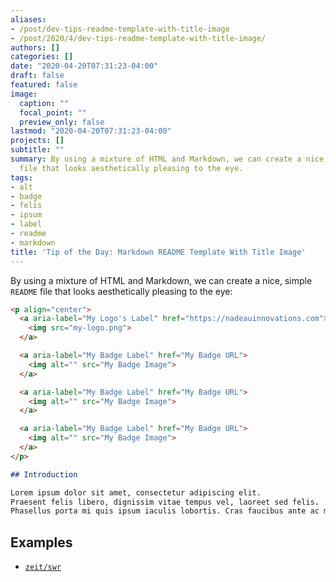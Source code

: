 ```yaml
---
aliases:
- /post/dev-tips-readme-template-with-title-image
- /post/2020/4/dev-tips-readme-template-with-title-image/
authors: []
categories: []
date: "2020-04-20T07:31:23-04:00"
draft: false
featured: false
image:
  caption: ""
  focal_point: ""
  preview_only: false
lastmod: "2020-04-20T07:31:23-04:00"
projects: []
subtitle: ""
summary: By using a mixture of HTML and Markdown, we can create a nice, simple `README`
  file that looks aesthetically pleasing to the eye.
tags:
- alt
- badge
- felis
- ipsum
- label
- readme
- markdown
title: 'Tip of the Day: Markdown README Template With Title Image'
---
```


By using a mixture of HTML and Markdown, we can create a nice, simple `README` file that looks aesthetically pleasing to the eye:

```markdown
<p align="center">
  <a aria-label="My Logo's Label" href="https://nadeauinnovations.com">
    <img src="my-logo.png">
  </a>

  <a aria-label="My Badge Label" href="My Badge URL">
    <img alt="" src="My Badge Image">
  </a>

  <a aria-label="My Badge Label" href="My Badge URL">
    <img alt="" src="My Badge Image">
  </a>

  <a aria-label="My Badge Label" href="My Badge URL">
    <img alt="" src="My Badge Image">
  </a>
</p>

## Introduction

Lorem ipsum dolor sit amet, consectetur adipiscing elit.
Praesent felis libero, dignissim vitae tempus vel, laoreet sed felis.
Phasellus porta mi quis ipsum iaculis lobortis. Cras faucibus ante ac massa cursus malesuada.

```

## Examples

- [`zeit/swr`](https://github.com/zeit/swr)
